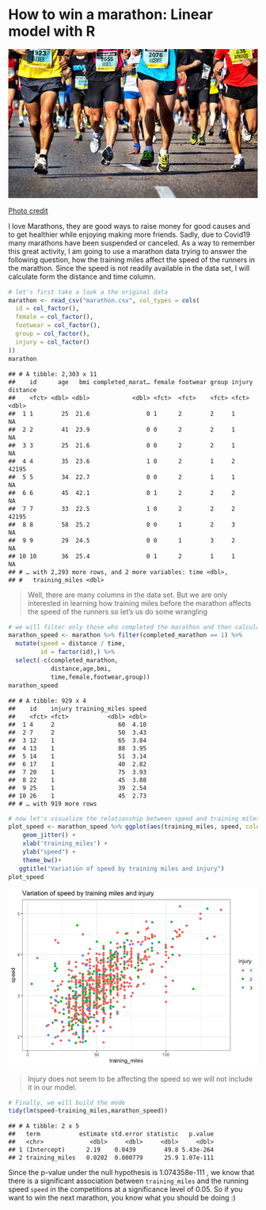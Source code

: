 How to win a marathon: Linear model with R
================

![Caption for the picture.](marathon.jpg)

[Photo credit](https://miro.medium.com/max/620/0*F_jy9bXTi5q80nDe.jpg)

I love Marathons, they are good ways to raise money for good causes and
to get healthier while enjoying making more friends. Sadly, due to
Covid19 many marathons have been suspended or canceled. As a way to
remember this great activity, I am going to use a marathon data trying
to answer the following question, how the training miles affect the
speed of the runners in the marathon. Since the speed is not readily
available in the data set, I will calculate form the distance and time
column.

``` r
# let's first take a look a the original data 
marathon <- read_csv("marathon.csv", col_types = cols(
  id = col_factor(),
  female = col_factor(),
  footwear = col_factor(),
  group = col_factor(),
  injury = col_factor()
))
marathon
```

    ## # A tibble: 2,303 x 11
    ##    id      age   bmi completed_marat… female footwear group injury distance
    ##    <fct> <dbl> <dbl>            <dbl> <fct>  <fct>    <fct> <fct>     <dbl>
    ##  1 1        25  21.6                0 1      2        2     1            NA
    ##  2 2        41  23.9                0 0      2        2     1            NA
    ##  3 3        25  21.6                0 0      2        2     1            NA
    ##  4 4        35  23.6                1 0      2        1     2         42195
    ##  5 5        34  22.7                0 0      2        1     1            NA
    ##  6 6        45  42.1                0 1      2        2     2            NA
    ##  7 7        33  22.5                1 0      2        2     2         42195
    ##  8 8        58  25.2                0 0      1        2     3            NA
    ##  9 9        29  24.5                0 0      1        3     2            NA
    ## 10 10       36  25.4                0 1      2        1     1            NA
    ## # … with 2,293 more rows, and 2 more variables: time <dbl>,
    ## #   training_miles <dbl>

> Well, there are many columns in the data set. But we are only
> interested in learning how training miles before the marathon affects
> the speed of the runners so let’s us do some wrangling

``` r
# we will filter only those who completed the marathon and then calculate the speed
marathon_speed <- marathon %>% filter(completed_marathon == 1) %>%
  mutate(speed = distance / time,
         id = factor(id),) %>%
  select(-c(completed_marathon,
            distance,age,bmi,
            time,female,footwear,group))
marathon_speed
```

    ## # A tibble: 929 x 4
    ##    id    injury training_miles speed
    ##    <fct> <fct>           <dbl> <dbl>
    ##  1 4     2                  60  4.10
    ##  2 7     2                  50  3.43
    ##  3 12    1                  65  3.84
    ##  4 13    1                  88  3.95
    ##  5 14    1                  51  3.14
    ##  6 17    1                  40  2.82
    ##  7 20    1                  75  3.93
    ##  8 22    1                  45  3.88
    ##  9 25    1                  39  2.54
    ## 10 26    1                  45  2.73
    ## # … with 919 more rows

``` r
# now let's visualize the relationship between speed and training miles and injury
plot_speed <- marathon_speed %>% ggplot(aes(training_miles, speed, color = injury))+
    geom_jitter() + 
    xlab('training_miles') + 
    ylab("speed") + 
    theme_bw()+
   ggtitle("Variation of speed by training miles and injury")
plot_speed
```

![](office_price_files/figure-gfm/unnamed-chunk-3-1.png)<!-- -->

> Injury does not seem to be affecting the speed so we will not include
> it in our model.

``` r
# Finally, we will build the mode
tidy(lm(speed~training_miles,marathon_speed))
```

    ## # A tibble: 2 x 5
    ##   term           estimate std.error statistic   p.value
    ##   <chr>             <dbl>     <dbl>     <dbl>     <dbl>
    ## 1 (Intercept)      2.19    0.0439        49.8 5.43e-264
    ## 2 training_miles   0.0202  0.000779      25.9 1.07e-111

Since the p-value under the null hypothesis is 1.074358e-111 , we know
that there is a significant association between `training_miles` and the
running speed `speed` in the competitions at a significance level of
0.05. So if you want to win the next marathon, you know what you should
be doing :)
